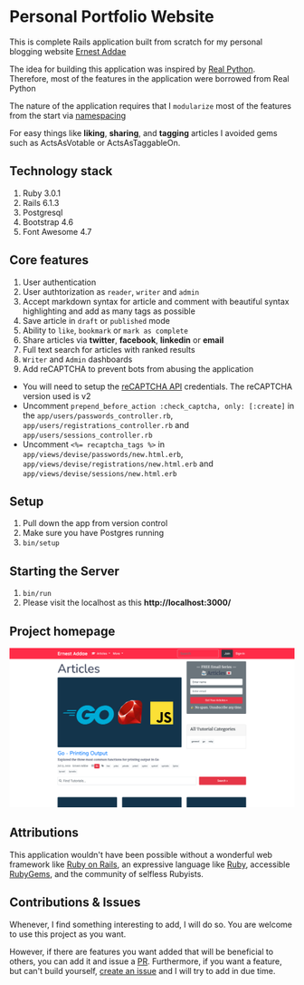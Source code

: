 # Personal Portfolio Website

This is complete Rails application built from scratch for my personal blogging website [Ernest Addae](https://www.earnestaddae.me)

The idea for building this application was inspired by [Real Python](https://realpython.com/). Therefore, most of the features in the application were borrowed from Real Python

The nature of the application requires that I `modularize` most of the features from the start via [namespacing](https://guides.rubyonrails.org/routing.html#controller-namespaces-and-routing)

For easy things like **liking**, **sharing**, and **tagging** articles I avoided gems such as ActsAsVotable or ActsAsTaggableOn.

## Technology stack
1. Ruby 3.0.1
2. Rails 6.1.3
3. Postgresql
4. Bootstrap 4.6
5. Font Awesome 4.7

## Core features
1. User authentication 
2. User authtorization as `reader`, `writer` and `admin`
3. Accept markdown syntax for article and comment with beautiful syntax highlighting and add as many tags as possible
4. Save article in `draft` or `published` mode
5. Ability to `like`, `bookmark` or `mark as complete`
6. Share articles via __twitter__, __facebook__, __linkedin__ or __email__
7. Full text search for articles with ranked results
8. `Writer` and `Admin` dashboards
9. Add reCAPTCHA to prevent bots from abusing the application 
  - You will need to setup the [reCAPTCHA API](https://www.google.com/recaptcha/about/) credentials. The reCAPTCHA version used is v2
  - Uncomment `prepend_before_action :check_captcha, only: [:create]` in the `app/users/passwords_controller.rb`, `app/users/registrations_controller.rb` and ``app/users/sessions_controller.rb``
  - Uncomment `<%= recaptcha_tags %>` in `app/views/devise/passwords/new.html.erb`, `app/views/devise/registrations/new.html.erb` and `app/views/devise/sessions/new.html.erb`

## Setup

1. Pull down the app from version control
2. Make sure you have Postgres running
3. `bin/setup`

## Starting the Server

1. `bin/run`
2. Please visit the localhost as this **http://localhost:3000/**

## Project homepage
![Personal Blog](https://github.com/earnestaddae/ernestaddae/blob/main/app/assets/images/blog.png)

## Attributions
This application wouldn't have been possible without a wonderful web framework like [Ruby on Rails](https://rubyonrails.org/), an expressive language like [Ruby](https://www.ruby-lang.org/en/), accessible [RubyGems](https://rubygems.org/), and the community of selfless Rubyists.

## Contributions & Issues
Whenever, I find something interesting to add, I will do so. You are welcome to use this project as you want. 

However, if there are features you want added that will be beneficial to others, you can add it and issue a [PR](https://github.com/earnestaddae/ernestaddae/pulls). Furthermore, if you want a feature, but can't build yourself, [create an issue](https://github.com/earnestaddae/ernestaddae/issues) and I will try to add in due time.

